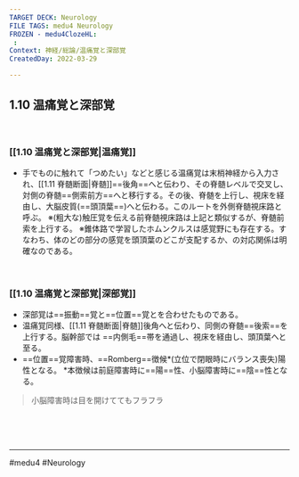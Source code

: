 ```yaml
---
TARGET DECK: Neurology
FILE TAGS: medu4 Neurology
FROZEN - medu4ClozeHL:
 : 
Context: 神経/総論/温痛覚と深部覚
CreatedDay: 2022-03-29

---
```


## 1.10 温痛覚と深部覚

<br>

### [[1.10 温痛覚と深部覚|温痛覚]]
* 手でものに触れて「つめたい」などと感じる温痛覚は末梢神経から入力され、[[1.11 脊髄断面|脊髄]]==後角==へと伝わり、その脊髄レベルで交叉し、対側の脊髄==側索前方==へと移行する。その後、脊髄を上行し、視床を経由し、大脳皮質(==頭頂葉==)へと伝わる。このルートを外側脊髄視床路と呼ぶ。 
※(粗大な)触圧覚を伝える前脊髄視床路は上記と類似するが、脊髄前索を上行する。
※錐体路で学習したホムンクルスは感覚野にも存在する。すなわち、体のどの部分の感覚を頭頂葉のどこが支配するか、の対応関係は明確なのである。
<!--ID: 1648705158597-->


<br>

### [[1.10 温痛覚と深部覚|深部覚]]
* 深部覚は==振動==覚と==位置==覚とを合わせたものである。
* 温痛覚同様、[[1.11 脊髄断面|脊髄]]後角へと伝わり、同側の脊髄==後索==を上行する。脳幹部では ==内側毛==帯を通過し、視床を経由し、頭頂葉へと至る。
* ==位置==覚障害時、==Romberg==徴候\*(立位で閉眼時にバランス喪失)陽性となる。
\*本徴候は前庭障害時に==陽==性、小脳障害時に==陰==性となる。
>小脳障害時は目を開けててもフラフラ
<!--ID: 1648705158609-->





<br><br><br>

---
#medu4 #Neurology 